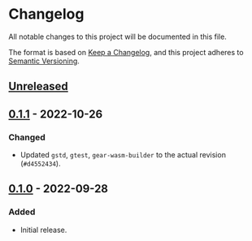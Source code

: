# Changelog
All notable changes to this project will be documented in this file.

The format is based on [Keep a Changelog](https://keepachangelog.com/en/1.0.0/),
and this project adheres to [Semantic Versioning](https://semver.org/spec/v2.0.0.html).

## [Unreleased]

## [0.1.1] - 2022-10-26
### Changed
- Updated `gstd`, `gtest`, `gear-wasm-builder` to the actual revision (`#d4552434`).

## [0.1.0] - 2022-09-28
### Added
- Initial release.

[Unreleased]: https://github.com/gear-dapps/multisig-wallet/compare/0.1.1...HEAD
[0.1.1]: https://github.com/gear-dapps/multisig-wallet/compare/0.1.0...0.1.1
[0.1.0]: https://github.com/gear-dapps/multisig-wallet/compare/59b2f7b...0.1.0
